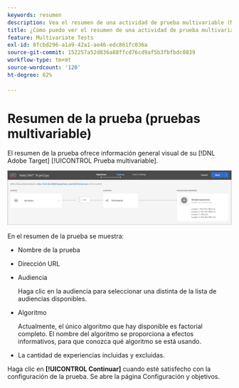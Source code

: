 ```yaml
---
keywords: resumen
description: Vea el resumen de una actividad de prueba multivariable (MVT) que proporciona información general visual de la actividad de MVT en Adobe Target.
title: ¿Cómo puedo ver el resumen de una actividad de prueba multivariable (MVT)?
feature: Multivariate Tests
exl-id: 8fcbd296-a1a9-42a1-ae46-edc861fc036a
source-git-commit: 152257a52d836a88ffcd76cd9af5b3fbfbdc0839
workflow-type: tm+mt
source-wordcount: '120'
ht-degree: 62%

---
```


# Resumen de la prueba (pruebas multivariable)

El resumen de la prueba ofrece información general visual de su [!DNL Adobe Target] [!UICONTROL Prueba multivariable].

![Cuadro de diálogo de resumen de la prueba](/help/main/c-activities/c-multivariate-testing/t-create-multivariate-test/assets/summary2new.png)

En el resumen de la prueba se muestra:

* Nombre de la prueba
* Dirección URL
* Audiencia

   Haga clic en la audiencia para seleccionar una distinta de la lista de audiencias disponibles.
* Algoritmo

   Actualmente, el único algoritmo que hay disponible es factorial completo. El nombre del algoritmo se proporciona a efectos informativos, para que conozca qué algoritmo se está usando.
* La cantidad de experiencias incluidas y excluidas.

Haga clic en **[!UICONTROL Continuar]** cuando esté satisfecho con la configuración de la prueba. Se abre la página Configuración y objetivos.
